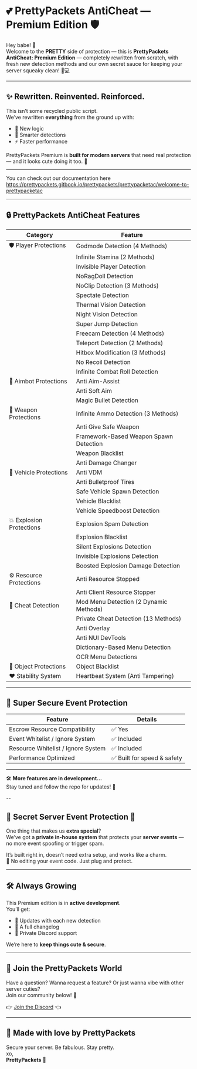 # 💕 PrettyPackets AntiCheat — Premium Edition 🛡️

Hey babe! 💅  
Welcome to the **PRETTY** side of protection — this is **PrettyPackets AntiCheat: Premium Edition** — completely rewritten from scratch, with fresh new detection methods and our own secret sauce for keeping your server squeaky clean! 🍭💻

---

## ✨ Rewritten. Reinvented. Reinforced.

This isn’t some recycled public script.  
We’ve rewritten **everything** from the ground up with:
- 💖 New logic
- 🧠 Smarter detections
- ⚡ Faster performance

PrettyPackets Premium is **built for modern servers** that need real protection — and it looks cute doing it too. 💅

---

You can check out our documentation here
https://prettypackets.gitbook.io/prettypackets/prettypacketac/welcome-to-prettypacketac

---

## 🔒 PrettyPackets AntiCheat Features

| **Category**          | **Feature**                                   |
|-----------------------|-----------------------------------------------|
| 🛡️ Player Protections | Godmode Detection (4 Methods)                 |
|                       | Infinite Stamina (2 Methods)                  |
|                       | Invisible Player Detection                    |
|                       | NoRagDoll Detection                           |
|                       | NoClip Detection (3 Methods)                  |
|                       | Spectate Detection                            |
|                       | Thermal Vision Detection                      |
|                       | Night Vision Detection                        |
|                       | Super Jump Detection                          |
|                       | Freecam Detection (4 Methods)                 |
|                       | Teleport Detection (2 Methods)                |
|                       | Hitbox Modification (3 Methods)              |
|                       | No Recoil Detection                           |
|                       | Infinite Combat Roll Detection                
| 🎯 Aimbot Protections  | Anti Aim-Assist                               |
|                       | Anti Soft Aim                                 |
|                       | Magic Bullet Detection                        |
| 🔫 Weapon Protections | Infinite Ammo Detection (3 Methods)           |
|                       | Anti Give Safe Weapon                         |
|                       | Framework-Based Weapon Spawn Detection        |
|                       | Weapon Blacklist                              |
|                       | Anti Damage Changer                           |
| 🚗 Vehicle Protections| Anti VDM                                      |
|                       | Anti Bulletproof Tires                        |
|                       | Safe Vehicle Spawn Detection                  |
|                       | Vehicle Blacklist                             |
|                       | Vehicle Speedboost Detection                  |
| 💥 Explosion Protections | Explosion Spam Detection                  |
|                          | Explosion Blacklist                      |
|                          | Silent Explosions Detection              |
|                          | Invisible Explosions Detection           |
|                          | Boosted Explosion Damage Detection       |
| ⚙️ Resource Protections | Anti Resource Stopped                       |
|                         | Anti Client Resource Stopper               |
| 🧠 Cheat Detection     | Mod Menu Detection (2 Dynamic Methods)       |
|                       | Private Cheat Detection (13 Methods)         |
|                       | Anti Overlay                                 |
|                       | Anti NUI DevTools                            |
|                       | Dictionary-Based Menu Detection              |
|                       | OCR Menu Detections                          |
| 🧱 Object Protections | Object Blacklist                              |
| ❤️ Stability System  | Heartbeat System (Anti Tampering)             |

---

## 🧩 Super Secure Event Protection

| **Feature**                           | **Details**                     |
|--------------------------------------|---------------------------------|
| Escrow Resource Compatibility         | ✅ Yes                          |
| Event Whitelist / Ignore System       | ✅ Included                     |
| Resource Whitelist / Ignore System    | ✅ Included                     |
| Performance Optimized                 | ✅ Built for speed & safety     |

---

🛠️ **More features are in development...**  
Stay tuned and follow the repo for updates! 💖

--

## 🧃 Secret Server Event Protection 🍓

One thing that makes us **extra special**?  
We’ve got a **private in-house system** that protects your **server events** — no more event spoofing or trigger spam.

It’s built right in, doesn’t need extra setup, and works like a charm.  
💖 No editing your event code. Just plug and protect.

---

## 🛠️ Always Growing

This Premium edition is in **active development**.  
You’ll get:
- 💌 Updates with each new detection
- 📝 A full changelog
- 💬 Private Discord support

We’re here to **keep things cute & secure**.

---

## 💌 Join the PrettyPackets World

Have a question? Wanna request a feature? Or just wanna vibe with other server cuties?  
Join our community below! 🎀

👉 [Join the Discord](https://discord.gg/XFwW3U42rK) 👈

---

## 💖 Made with love by PrettyPackets

Secure your server. Be fabulous. Stay pretty.  
xo,  
**PrettyPackets** 🌸
